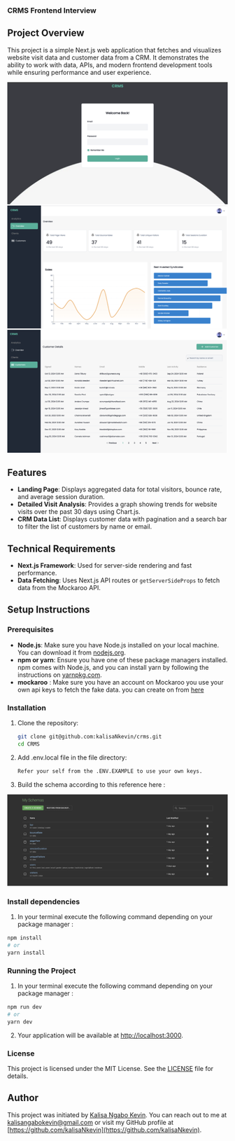### CRMS Frontend Interview

## Project Overview

This project is a simple Next.js web application that fetches and visualizes website visit data and customer data from a CRM. It demonstrates the ability to work with data, APIs, and modern frontend development tools while ensuring performance and user experience.

![Project Overview](public/images/overview.png)
![Project Table](public/images/analytics.png)
![Project Table](public/images/table.png)

## Features

- **Landing Page**: Displays aggregated data for total visitors, bounce rate, and average session duration.
- **Detailed Visit Analysis**: Provides a graph showing trends for website visits over the past 30 days using Chart.js.
- **CRM Data List**: Displays customer data with pagination and a search bar to filter the list of customers by name or email.

## Technical Requirements

- **Next.js Framework**: Used for server-side rendering and fast performance.
- **Data Fetching**: Uses Next.js API routes or `getServerSideProps` to fetch data from the Mockaroo API.

## Setup Instructions

### Prerequisites

- **Node.js**: Make sure you have Node.js installed on your local machine. You can download it from [nodejs.org](https://nodejs.org/).
- **npm or yarn**: Ensure you have one of these package managers installed. npm comes with Node.js, and you can install yarn by following the instructions on [yarnpkg.com](https://yarnpkg.com/).
- **mockaroo** : Make sure you have an account on Mockaroo you use your own api keys to fetch the fake data. you can create on from [here](https://mockaroo.com)

### Installation

1. Clone the repository:
   ```bash
   git clone git@github.com:kalisaNkevin/crms.git
   cd CRMS
   ```
2. Add .env.local file in the file directory:
   ```bash
   Refer your self from the .ENV.EXAMPLE to use your own keys.
   ```
3. Build the schema according to this reference here :

![Project Schema](public/images/schema.png)

### Install dependencies

1. In your terminal execute the following command depending on your package manager :

```bash
npm install
# or
yarn install
```

### Running the Project

1. In your terminal execute the following command depending on your package manager :

```bash
npm run dev
# or
yarn dev
```

2. Your application will be available at <http://localhost:3000>.

### License

This project is licensed under the MIT License. See the [LICENSE](https://www.mit.edu/~amini/LICENSE.md) file for details.

## Author

This project was initiated by [Kalisa Ngabo Kevin](kalisangabokevin.me). You can reach out to me at [kalisangabokevin@gmail.com](kalisangabokevin@gmail.com) or visit my GitHub profile at [https://github.com/kalisaNkevin](https://github.com/kalisaNkevin).
